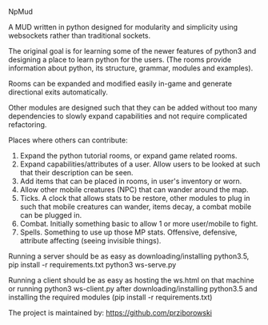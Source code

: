 NpMud

A MUD written in python designed for modularity and simplicity
using websockets rather than traditional sockets.

The original goal is for learning some of the newer features of
python3 and designing a place to learn python for the users.
(The rooms provide information about python, its structure,
grammar, modules and examples).

Rooms can be expanded and modified easily in-game and generate
directional exits automatically.

Other modules are designed such that they can be added without
too many dependencies to slowly expand capabilities and not
require complicated refactoring.

Places where others can contribute:
1) Expand the python tutorial rooms, or expand game related rooms.
2) Expand capabilities/attributes of a user. Allow users to be
   looked at such that their description can be seen.
3) Add items that can be placed in rooms, in user's inventory
   or worn.
4) Allow other mobile creatures (NPC) that can wander around the
   map.
5) Ticks. A clock that allows stats to be restore, other modules
   to plug in such that mobile creatures can wander, items decay,
   a combat mobile can be plugged in.
6) Combat. Initially something basic to allow 1 or more user/mobile
   to fight.
7) Spells. Something to use up those MP stats. Offensive, defensive,
   attribute affecting (seeing invisible things).

Running a server should be as easy as downloading/installing python3.5,
pip install -r requirements.txt
python3 ws-serve.py

Running a client should be as easy as hosting the ws.html on that machine
or running
python3 ws-client.py
after downloading/installing python3.5 and installing the required modules
(pip install -r requirements.txt)

The project is maintained by: https://github.com/prziborowski

